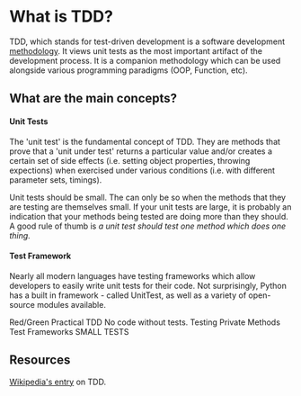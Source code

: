 # What is TDD?
TDD, which stands for test-driven development is a software development [methodology](https://www.google.com/search?q=methodology&oq=methodology). It views unit tests as the most important artifact of the development process.  It is a companion methodology which can be used alongside various programming paradigms (OOP, Function, etc).


## What are the main concepts?

#### Unit Tests
The 'unit test' is the fundamental concept of TDD.  They are methods that prove that a 'unit under test' returns a particular value and/or creates a certain set of side effects (i.e. setting object properties, throwing expections) when exercised under various conditions (i.e. with different parameter sets, timings).

Unit tests should be small.  The can only be so when the methods that they are testing are themselves small.  If your unit tests are large, it is probably an indication that your methods being tested are doing more than they should.  A good rule of thumb is *a unit test should test one method which does one thing.*

#### Test Framework  
Nearly all modern languages have testing frameworks which allow developers 
to easily write unit tests for their code. Not surprisingly, Python has 
a built in framework - called UnitTest, as well as a variety of open-source 
modules available.

Red/Green
Practical TDD
No code without tests.
Testing Private Methods
Test Frameworks
SMALL TESTS

## Resources
[Wikipedia's entry](http://en.wikipedia.org/wiki/Test-driven_development) on TDD.
